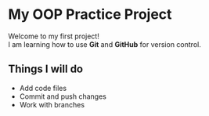 # My OOP Practice Project

Welcome to my first project!  
I am learning how to use **Git** and **GitHub** for version control.

## Things I will do
- Add code files
- Commit and push changes
- Work with branches
